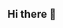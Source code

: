 ## Hi there 👋

<!--
**brisbane26/brisbane26** is a ✨ _special_ ✨ repository because its `README.md` (this file) appears on your GitHub profile.

Here are some ideas to get you started:

- 🔭 I’m currently working on web
- 🌱 I’m currently learning python
- 👯 I’m looking to collaborate on social project
- 🤔 I’m looking for help with ...
- 💬 Ask me about tech
- 📫 How to reach me: ...
- 😄 Pronouns: He/Him
- ⚡ Fun fact: I love dogs
-->
